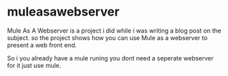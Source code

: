 # muleasawebserver
Mule As A Webserver is a project i did while i was writing a blog post on the subject. 
so the project shows how you can use Mule as a webserver to present a web front end.

So i you already have a mule runing you dont need a seperate webserver for it just use mule.

